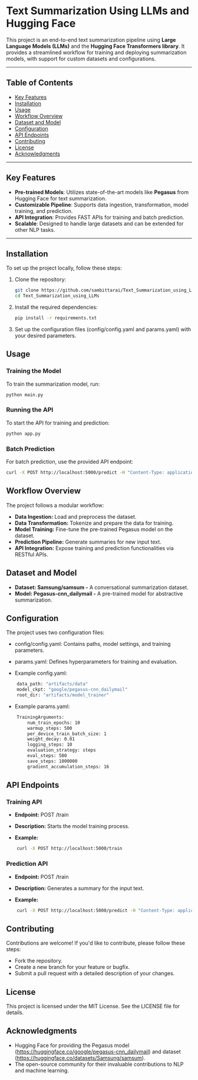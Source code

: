 # Text Summarization Using LLMs and Hugging Face

This project is an end-to-end text summarization pipeline using **Large Language Models (LLMs)** and the **Hugging Face Transformers library**. It provides a streamlined workflow for training and deploying summarization models, with support for custom datasets and configurations.

---
## **Table of Contents**
- [Key Features](#key-features)
- [Installation](#installation)
- [Usage](#usage)
- [Workflow Overview](#workflow-overview)
- [Dataset and Model](#dataset-and-model)
- [Configuration](#configuration)
- [API Endpoints](#api-endpoints)
- [Contributing](#contributing)
- [License](#license)
- [Acknowledgments](#acknowledgments)
  
---

## **Key Features**

- **Pre-trained Models**: Utilizes state-of-the-art models like **Pegasus** from Hugging Face for text summarization.
- **Customizable Pipeline**: Supports data ingestion, transformation, model training, and prediction.
- **API Integration**: Provides FAST APIs for training and batch prediction.
- **Scalable**: Designed to handle large datasets and can be extended for other NLP tasks.

---

## **Installation**

To set up the project locally, follow these steps:

1. Clone the repository:

   ```bash
   git clone https://github.com/sambittarai/Text_Summarization_using_LLMs.git
   cd Text_Summarization_using_LLMs
   ```

2. Install the required dependencies:

   ```bash
   pip install -r requirements.txt
   ```

3. Set up the configuration files (config/config.yaml and params.yaml) with your desired parameters.
	

## **Usage**

### Training the Model

To train the summarization model, run:

   ```bash
   python main.py
   ```

### Running the API

To start the API for training and prediction:

   ```bash
   python app.py
   ```

### Batch Prediction

For batch prediction, use the provided API endpoint:

   ```bash
   curl -X POST http://localhost:5000/predict -H "Content-Type: application/json" -d '{"text": "Your input text here"}'
   ```

## **Workflow Overview**

The project follows a modular workflow:

- **Data Ingestion:** Load and preprocess the dataset.
- **Data Transformation:** Tokenize and prepare the data for training.
- **Model Training:** Fine-tune the pre-trained Pegasus model on the dataset.
- **Prediction Pipeline:** Generate summaries for new input text.
- **API Integration:** Expose training and prediction functionalities via RESTful APIs.

## **Dataset and Model**

- **Dataset: Samsung/samsum -** A conversational summarization dataset.
- **Model: Pegasus-cnn_dailymail -** A pre-trained model for abstractive summarization.

## **Configuration**

The project uses two configuration files:

- config/config.yaml: Contains paths, model settings, and training parameters.
- params.yaml: Defines hyperparameters for training and evaluation.

- Example config.yaml:

```bash
	data_path: "artifacts/data"
	model_ckpt: "google/pegasus-cnn_dailymail"
	root_dir: "artifacts/model_trainer"
```

- Example params.yaml:

```bash
	TrainingArguments:
		num_train_epochs: 10
		warmup_steps: 500
		per_device_train_batch_size: 1
		weight_decay: 0.01
		logging_steps: 10
		evaluation_strategy: steps
		eval_steps: 500
		save_steps: 1000000
		gradient_accumulation_steps: 16
```

## **API Endpoints**

### Training API

- **Endpoint:** POST /train

- **Description:** Starts the model training process.

- **Example:**

```bash
	curl -X POST http://localhost:5000/train
```

### Prediction API

- **Endpoint:** POST /train

- **Description:** Generates a summary for the input text.

- **Example:**

```bash
	curl -X POST http://localhost:5000/predict -H "Content-Type: application/json" -d '{"text": "Your input text here"}'
```

## **Contributing**

Contributions are welcome! If you'd like to contribute, please follow these steps:

- Fork the repository.
- Create a new branch for your feature or bugfix.
- Submit a pull request with a detailed description of your changes.

## **License**

This project is licensed under the MIT License. See the LICENSE file for details.

## **Acknowledgments**

- Hugging Face for providing the Pegasus model (https://huggingface.co/google/pegasus-cnn_dailymail) and dataset (https://huggingface.co/datasets/Samsung/samsum).
- The open-source community for their invaluable contributions to NLP and machine learning.
